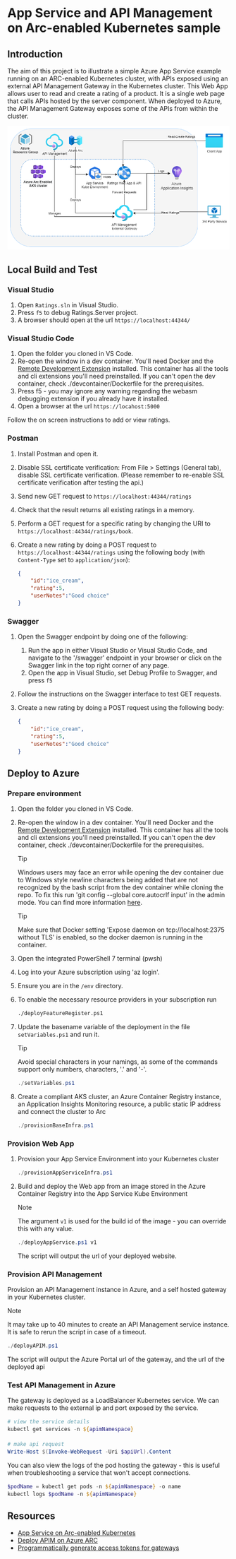 # App Service and API Management on Arc-enabled Kubernetes sample

## Introduction

The aim of this project is to illustrate a simple  Azure App Service example running on an ARC-enabled Kubernetes cluster, with APIs exposed using an external API Management Gateway in the Kubernetes cluster.
This Web App allows user to read and create a rating of a product. It is a single web page that calls APIs hosted by the server component. When deployed to Azure, the API Management Gateway exposes some of the APIs from within the cluster.

![Architecture Diagram](./docs/SolutionDiagramAppServiceSample.png)

## Local Build and Test

### Visual Studio

1. Open `Ratings.sln` in Visual Studio.
1. Press `f5` to debug Ratings.Server project.
1. A browser should open at the url `https://localhost:44344/`

### Visual Studio Code

1. Open the folder you cloned in VS Code.
1. Re-open the window in a dev container. You'll need Docker and the [Remote Development Extension](https://marketplace.visualstudio.com/items?itemName=ms-vscode-remote.vscode-remote-extensionpack) installed. This container has all the tools and cli extensions you'll need preinstalled. If you can't open the dev container, check ./devcontainer/Dockerfile for the prerequisites.
1. Press f5 - you may ignore any warning regarding the webasm debugging extension if you already have it installed.
1. Open a browser at the url `https://locahost:5000`

Follow the on screen instructions to add or view ratings.

### Postman

1. Install Postman and open it.
1. Disable SSL certificate verification: From File > Settings (General tab), disable SSL certificate verification. (Please remember to re-enable SSL certificate verification after testing the api.)
1. Send new GET request to `https://localhost:44344/ratings`
1. Check that the result returns all existing ratings in a memory.
1. Perform a GET request for a specific rating by changing the URI to `https://localhost:44344/ratings/book`.
1. Create a new rating by doing a POST request to `https://localhost:44344/ratings` using the following body (with `Content-Type` set to `application/json`):

    ```json
    {
        "id":"ice_cream",
        "rating":5,
        "userNotes":"Good choice"
    }
    ```

### Swagger

1. Open the Swagger endpoint by doing one of the following:
    1. Run the app in either Visual Studio or Visual Studio Code, and navigate to the '/swagger' endpoint in your browser or click on the Swagger link in the top right corner of any page.
    1. Open the app in Visual Studio, set Debug Profile to Swagger, and press `f5`
1. Follow the instructions on the Swagger interface to test GET requests.
1. Create a new rating by doing a POST request using the following body:

    ```json
    {
        "id":"ice_cream",
        "rating":5,
        "userNotes":"Good choice"
    }
    ```

## Deploy to Azure

### Prepare environment

1. Open the folder you cloned in VS Code.
1. Re-open the window in a dev container. You'll need Docker and the [Remote Development Extension](https://marketplace.visualstudio.com/items?itemName=ms-vscode-remote.vscode-remote-extensionpack) installed. This container has all the tools and cli extensions you'll need preinstalled. If you can't open the dev container, check ./devcontainer/Dockerfile for the prerequisites.
    >[!TIP]
    >Windows users may face an error while opening the dev container due to Windows style newline characters being added that are not recognized by the bash script from the dev container while cloning the repo. To fix this run 'git config --global core.autocrlf input' in the admin mode. You can find more information [here](https://www.git-scm.com/book/en/v2/Customizing-Git-Git-Configuration).

    >[!TIP]
    >Make sure that Docker setting 'Expose daemon on tcp://localhost:2375 without TLS' is enabled, so the docker daemon is running in the container.

1. Open the integrated PowerShell 7 terminal (pwsh)
1. Log into your Azure subscription using 'az login'.
1. Ensure you are in the `/env` directory.
1. To enable the necessary resource providers in your subscription run

    ```bash
    ./deployFeatureRegister.ps1
    ```

1. Update the basename variable of the deployment in the file `setVariables.ps1` and run it.

    > [!TIP]
    > Avoid special characters in your namings, as some of the commands support only numbers, characters, '.' and '-'.

    ```powershell
    ./setVariables.ps1
    ```

1. Create a compliant AKS cluster, an Azure Container Registry instance, an Application Insights Monitoring resource, a public static IP address and connect the cluster to Arc

    ```powershell
    ./provisionBaseInfra.ps1
    ```

### Provision Web App

1. Provision your App Service Environment into your Kubernetes cluster

    ```powershell
    ./provisionAppServiceInfra.ps1
    ```

1. Build and deploy the Web app from an image stored in the Azure Container Registry into the App Service Kube Environment

    > [!NOTE]
    > The argument `v1` is used for the build id of the image - you can override this with any value.

    ```powershell
    ./deployAppService.ps1 v1
    ```

    The script will output the url of your deployed website.

### Provision API Management

Provision an API Management instance in Azure, and a self hosted gateway in your Kubernetes cluster.
> [!NOTE]
> It may take up to 40 minutes to create an API Management service instance. It is safe to rerun the script in case of a timeout.

```powershell
./deployAPIM.ps1
```

The script will output the Azure Portal url of the gateway, and the url of the deployed api

### Test API Management in Azure

The gateway is deployed as a LoadBalancer Kubernetes service. We can make requests to the external ip and port exposed by the service.

```powershell
# view the service details
kubectl get services -n ${apimNamespace}

# make api request
Write-Host $(Invoke-WebRequest -Uri $apiUrl).Content
```

You can also view the logs of the pod hosting the gateway - this is useful when troubleshooting a service that won't accept connections.

```powershell
$podName = kubectl get pods -n ${apimNamespace} -o name
kubectl logs $podName -n ${apimNamespace}  
```

## Resources

* [App Service on Arc-enabled Kubernetes](https://docs.microsoft.com/en-us/azure/app-service/manage-create-arc-environment)
* [Deploy APIM on Azure ARC](https://docs.microsoft.com/en-us/azure/api-management/how-to-deploy-self-hosted-gateway-azure-arc)
* [Programmatically generate access tokens for gateways](https://docs.microsoft.com/en-us/rest/api/apimanagement/2019-12-01/gateway/generate-token)
